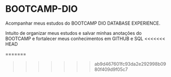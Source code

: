 # BOOTCAMP-DIO
Acompanhar meus estudos do BOOTCAMP DIO DATABASE EXPERIENCE. 

Intuito de organizar meus estudos e salvar minhas anotações do BOOTCAMP e fortalecer meus conhecimentos em GITHUB e SQL
<<<<<<< HEAD


=======
>>>>>>> ab9d467601fc93da2e292998b0980f409d9f05c7
